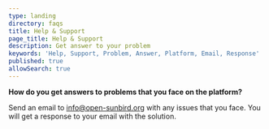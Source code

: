 ```yaml
---
type: landing
directory: faqs
title: Help & Support
page_title: Help & Support
description: Get answer to your problem
keywords: 'Help, Support, Problem, Answer, Platform, Email, Response'
published: true
allowSearch: true
---
```



**How do you get answers to problems that you face on the platform?**

Send an email to  info@open-sunbird.org with any issues that you face. You will get a response to your email with the solution.
